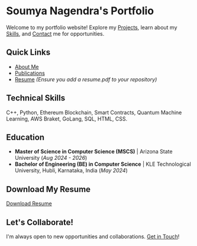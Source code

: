# Soumya Nagendra's Portfolio

Welcome to my portfolio website! Explore my [Projects](https://yourusername.github.io/projects/), learn about my [Skills](https://yourusername.github.io/skills/), and [Contact](https://yourusername.github.io/contact/) me for opportunities.

## Quick Links
- [About Me](https://yourusername.github.io/about/)
- [Publications](https://yourusername.github.io/publications/)
- [Resume](https://yourusername.github.io/resume.pdf) *(Ensure you add a resume.pdf to your repository)*

## Technical Skills
C++, Python, Ethereum Blockchain, Smart Contracts, Quantum Machine Learning, AWS Braket, GoLang, SQL, HTML, CSS.

## Education
- **Master of Science in Computer Science (MSCS)** | Arizona State University (_Aug 2024 - 2026_)
- **Bachelor of Engineering (BE) in Computer Science** | KLE Technological University, Hubli, Karnataka, India (_May 2024_)
## Download My Resume
[Download Resume](https://yourusername.github.io/assets/resume.pdf)
## Let's Collaborate!

I'm always open to new opportunities and collaborations. [Get in Touch](./contact.md)!
